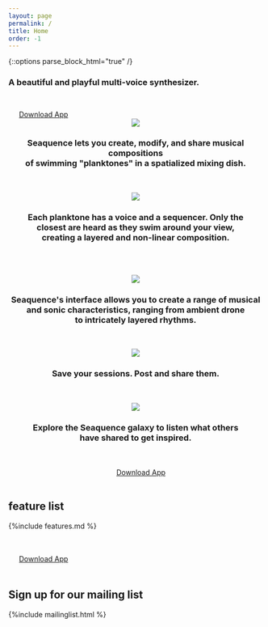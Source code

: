 ```yaml
---
layout: page
permalink: /
title: Home
order: -1
---
```


{::options parse_block_html="true" /}

<div class="header-copy" >
  <h3>A beautiful and playful multi-voice synthesizer.</h3>
</div>
<div style="height:2em;"></div>

<div class="download">
  <a href="{{site.app.storeurl}}"><img style="height:1em;margin-right:0.5em;" src="{{site.baseurl}}/images/apple.svg">Download App</a>
</div>

<center>
<img src="{{site.baseurl}}/images/iphone5s_blue_2.png" class="index-iphone"/>
<br />

<h3>
Seaquence lets you create, modify, and share musical compositions
<br/>of swimming "planktones" in a spatialized mixing dish.</h3><br />

<img src="{{site.baseurl}}/images/iphone5s_blue_3.png" class="index-iphone"/><br />
<h3>
Each planktone has a voice and a sequencer.
Only the  <br/> closest are heard as they swim around your view, <br />
creating a layered and non-linear composition.</h3><br />
<br />

<img src="{{site.baseurl}}/images/iphone5s_blue.png" class="index-iphone"/><br />
<h3>Seaquence's interface allows you to create a range of musical <br/>
  and sonic characteristics, ranging from ambient drone<br/> to intricately layered rhythms.</h3><br />

<img src="{{site.baseurl}}/images/iphone5s_blue_4.png" class="index-iphone"/><br />
<h3>Save your sessions. Post and share them.</h3><br />

<img src="{{site.baseurl}}/images/iphone5s_blue_5.png" class="index-iphone"/><br />
<h3>Explore the Seaquence galaxy to listen what others<br /> have shared to get inspired.</h3><br />

<br />

<div class="download">
  <a href="{{site.app.storeurl}}"><img style="height:1em;margin-right:0.5em;" src="{{site.baseurl}}/images/apple.svg">Download App</a>
</div>

<br/>

</center>

<h2>feature list</h2>

{%include features.md %}

<br />
<br />

<!-- <section>
## about seaquence
{%include history.md %}
</section> -->

<div class="download">
  <a href="{{site.app.storeurl}}"><img style="height:1em;margin-right:0.5em;" src="{{site.baseurl}}/images/apple.svg">Download App</a>
</div>

<!-- <br /><br/> -->

<!-- <section>
### made with

{% include madewith.md %}
</section> -->

<section>

<div class="emailform">
<h2 style="padding-top:1em;">Sign up for our mailing list</h2>

{%include mailinglist.html %}

</div>
</section>

